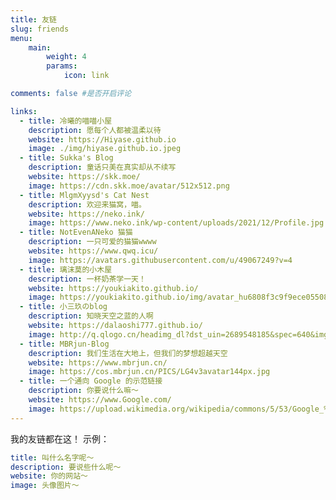 ```yaml
---
title: 友链
slug: friends
menu:
    main: 
        weight: 4
        params:
            icon: link

comments: false #是否开启评论

links:
  - title: 冷曦的喵喵小屋
    description: 愿每个人都被温柔以待
    website: https://Hiyase.github.io
    image: ./img/hiyase.github.io.jpeg
  - title: Sukka's Blog
    description: 童话只美在真实却从不续写
    website: https://skk.moe/
    image: https://cdn.skk.moe/avatar/512x512.png
  - title: MlgmXyysd's Cat Nest
    description: 欢迎来猫窝，喵。
    website: https://neko.ink/
    image: https://www.neko.ink/wp-content/uploads/2021/12/Profile.jpg
  - title: NotEvenANeko 猫猫
    description: 一只可爱的猫猫wwww
    website: https://www.qwq.icu/
    image: https://avatars.githubusercontent.com/u/49067249?v=4
  - title: 璃沫莫的小木屋
    description: 一杯奶茶学一天！
    website: https://youkiakito.github.io/
    image: https://youkiakito.github.io/img/avatar_hu6808f3c9f9ece05508166cff0d84bf3a_101515_300x0_resize_box_3.png
  - title: 小三玖のblog
    description: 知晓天空之蓝的人啊
    website: https://dalaoshi777.github.io/
    image: http://q.qlogo.cn/headimg_dl?dst_uin=2689548185&spec=640&img_type=jpg
  - title: MBRjun-Blog
    description: 我们生活在大地上，但我们的梦想超越天空
    website: https://www.mbrjun.cn/
    image: https://cos.mbrjun.cn/PICS/LG4v3avatar144px.jpg
  - title: 一个通向 Google 的示范链接
    description: 你要说什么嘛～
    website: https://www.Google.com/
    image: https://upload.wikimedia.org/wikipedia/commons/5/53/Google_%22G%22_Logo.svg
---
```

我的友链都在这！
示例：

```yaml
title: 叫什么名字呢～ 
description: 要说些什么呢～
website: 你的网站～
image: 头像图片～
```

<!-- title: 
description: 
website: 
image: 
 -->
